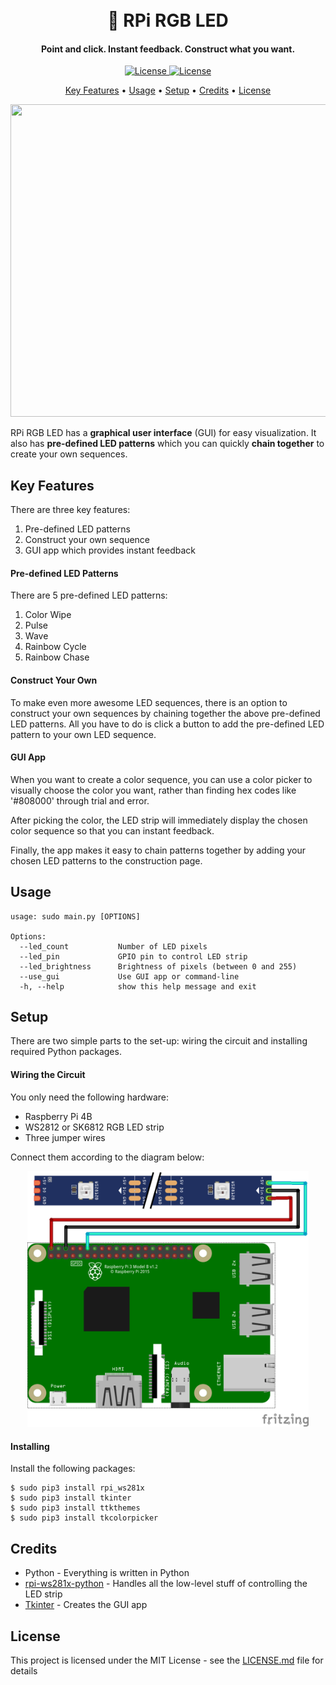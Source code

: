 <h1 align="center">
  <br>
  🌈 RPi RGB LED 
  <br>
</h1>

<h4 align="center">Point and click. Instant feedback. Construct what you want.</h4>

<p align="center">
  <a href="https://opensource.org/licenses/MIT">
    <img src="https://img.shields.io/badge/License-MIT-green.svg"
         alt="License">
  </a>
  <a href="https://github.com/jwnicholas99/rpi-rgb-led/releases/">
    <img src="https://img.shields.io/github/v/release/jwnicholas99/rpi-rgb-led"
         alt="License">
  </a>
</p>

<p align="center">
  <a href="#key-features">Key Features</a> •
  <a href="#usage">Usage</a> •
  <a href="#setup">Setup</a> •
  <a href="#credits">Credits</a> •
  <a href="#license">License</a>
</p>

<p align="center">
<img src="media/app_top.gif" width="1178" height="500"/>
</p>

RPi RGB LED has a <b>graphical user interface</b> (GUI) for easy visualization. It also has <b>pre-defined LED patterns</b> which you can quickly <b>chain together</b> to create your own sequences.

## Key Features
There are three key features: 
1. Pre-defined LED patterns
2. Construct your own sequence
3. GUI app which provides instant feedback

#### Pre-defined LED Patterns
There are 5 pre-defined LED patterns:
1. Color Wipe
2. Pulse
3. Wave
4. Rainbow Cycle
5. Rainbow Chase

#### Construct Your Own
To make even more awesome LED sequences, there is an option to construct your own sequences by chaining together the above pre-defined LED patterns. All you have to do is click a button to add the pre-defined LED pattern to your own LED sequence. 

#### GUI App
When you want to create a color sequence, you can use a color picker to visually choose the color you want, rather than finding hex codes like '#808000' through trial and error.

After picking the color, the LED strip will immediately display the chosen color sequence so that you can instant feedback.

Finally, the app makes it easy to chain patterns together by adding your chosen LED patterns to the construction page.

## Usage
```
usage: sudo main.py [OPTIONS]

Options:
  --led_count           Number of LED pixels
  --led_pin             GPIO pin to control LED strip
  --led_brightness      Brightness of pixels (between 0 and 255)
  --use_gui             Use GUI app or command-line
  -h, --help            show this help message and exit
```


## Setup

There are two simple parts to the set-up: wiring the circuit and installing required Python packages.

#### Wiring the Circuit

You only need the following hardware:
* Raspberry Pi 4B
* WS2812 or SK6812 RGB LED strip
* Three jumper wires

Connect them according to the diagram below:

<p align="center">
<img src="media/circuit.png" width="450"/>
</p>

#### Installing

Install the following packages:

```
$ sudo pip3 install rpi_ws281x
$ sudo pip3 install tkinter
$ sudo pip3 install ttkthemes
$ sudo pip3 install tkcolorpicker
```

## Credits

* Python - Everything is written in Python
* [rpi-ws281x-python](https://github.com/rpi-ws281x/rpi-ws281x-python/blob/master/library/rpi_ws281x/rpi_ws281x.py) - Handles all the low-level stuff of controlling the LED strip
* [Tkinter](https://docs.python.org/3/library/tkinter.html) - Creates the GUI app

## License

This project is licensed under the MIT License - see the [LICENSE.md](LICENSE.md) file for details


